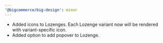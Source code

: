 ```yaml
---
'@bigcommerce/big-design': minor
---
```


- Added icons to Lozenges. Each Lozenge variant now will be rendered with variant-specific icon.
- Added option to add popover to Lozenge.
